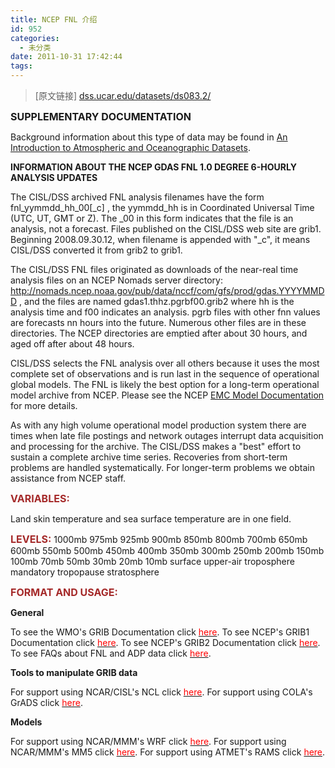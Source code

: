 ```yaml
---
title: NCEP FNL 介绍
id: 952
categories:
  - 未分类
date: 2011-10-31 17:42:44
tags:
---
```


>[原文链接] [dss.ucar.edu/datasets/ds083.2/](http://dss.ucar.edu/datasets/ds083.2/)

<span style="font-size: medium;">**SUPPLEMENTARY DOCUMENTATION**</span>

Background information about this type of data may be found in [ An Introduction to Atmospheric and Oceanographic Datasets](http://dss.ucar.edu/docs/data-intro-technote/).

**INFORMATION ABOUT THE NCEP GDAS FNL 1.0 DEGREE 6-HOURLY ANALYSIS UPDATES**

The CISL/DSS archived FNL analysis filenames have the form fnl_yymmdd_hh_00[_c] , the yymmdd_hh is in Coordinated Universal Time (UTC, UT, GMT or Z). The _00 in this form indicates that the file is an analysis, not a forecast. Files published on the CISL/DSS web site are grib1\. Beginning 2008.09.30.12, when filename is appended with "_c", it means CISL/DSS converted it from grib2 to grib1.

The CISL/DSS FNL files originated as downloads of the near-real time analysis files on an NCEP Nomads server directory: http://nomads.ncep.noaa.gov/pub/data/nccf/com/gfs/prod/gdas.YYYYMMDD , and the files are named gdas1.thhz.pgrbf00.grib2 where hh is the analysis time and f00 indicates an analysis.  pgrb files with other fnn values are forecasts nn hours into the future.  Numerous other files are in these directories.  The NCEP directories are emptied after about 30 hours, and aged off after about 48 hours.

CISL/DSS selects the FNL analysis over all others because it uses the most complete set of observations and is run last in the sequence of operational global models.  The FNL is likely the best option for a long-term operational model archive from NCEP. Please see the NCEP [EMC Model Documentation](http://www.emc.ncep.noaa.gov/modelinfo/index.html) for more details.

As with any high volume operational model production system there are times when late file postings and network outages interrupt data acquisition and processing for the archive.  The CISL/DSS makes a "best" effort to sustain a complete archive time series.  Recoveries from short-term problems are handled systematically.  For longer-term problems we obtain assistance from NCEP staff.

<span style="color: brown; font-size: medium;">**VARIABLES:**</span>

Land skin temperature and sea surface temperature are in one field.

<span style="color: brown; font-size: medium;">**LEVELS:**</span>
1000mb 975mb 925mb 900mb 850mb 800mb 700mb 650mb 600mb 550mb 500mb 450mb 400mb 350mb 300mb 250mb 200mb 150mb 100mb 70mb 50mb 30mb 20mb 10mb
surface upper-air troposphere mandatory tropopause stratosphere

<span style="color: brown; font-size: medium;">**FORMAT AND USAGE:**</span>

**General**

To see the WMO's GRIB Documentation click [<span style="color: red;">here</span>](http://dss.ucar.edu/docs/formats/grib/gribdoc/).
To see NCEP's GRIB1 Documentation click [<span style="color: red;">here</span>](http://www.nco.ncep.noaa.gov/pmb/codes/GRIB1/).
To see NCEP's GRIB2 Documentation click [<span style="color: red;">here</span>](http://www.nco.ncep.noaa.gov/pmb/docs/grib2/).
To see FAQs about FNL and ADP data click [<span style="color: red;">here</span>](http://dss.ucar.edu/faqs/using.html#msgdata).

**Tools to manipulate GRIB data**

For support using NCAR/CISL's NCL click [<span style="color: red;">here</span>](http://www.ncl.ucar.edu/overview.shtml).
For support using COLA's GrADS click [<span style="color: red;">here</span>](http://grads.iges.org/grads/).

**Models**

For support using NCAR/MMM's WRF click [<span style="color: red;">here</span>](http://www.mmm.ucar.edu/wrf/users/support.html).
For support using NCAR/MMM's MM5 click [<span style="color: red;">here</span>](http://www.mmm.ucar.edu/mm5/support.html).
For support using ATMET's RAMS click [<span style="color: red;">here</span>](http://www.atmet.com/).
